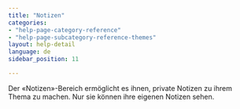 ```yaml
---
title: "Notizen"
categories:
- "help-page-category-reference"
- "help-page-subcategory-reference-themes"
layout: help-detail
language: de
sidebar_position: 11

---
```


Der &laquo;Notizen&raquo;-Bereich ermöglicht es ihnen, private Notizen zu ihrem Thema zu machen. Nur sie können ihre eigenen Notizen sehen.
